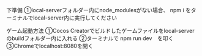 下準備
①local-serverフォルダー内にnode_modulesがない場合、
npm i
をターミナルでlocal-server内に実行してください

ゲーム起動方法
①Cocos Creatorでビルドしたゲームファイルをlocal-serverのbuildフォルダー内に入れる
②ターミナルで npm run dev　を叩く
③Chromeでlocalhost:8080を開く